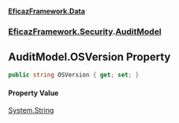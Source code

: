 #### [EficazFramework.Data](EficazFrameworkData.md 'EficazFramework Data')
### [EficazFramework.Security](EficazFrameworkData.md#EficazFramework.Security 'EficazFramework.Security').[AuditModel](EficazFramework.Security/AuditModel.md 'EficazFramework.Security.AuditModel')

## AuditModel.OSVersion Property

```csharp
public string OSVersion { get; set; }
```

#### Property Value
[System.String](https://docs.microsoft.com/en-us/dotnet/api/System.String 'System.String')